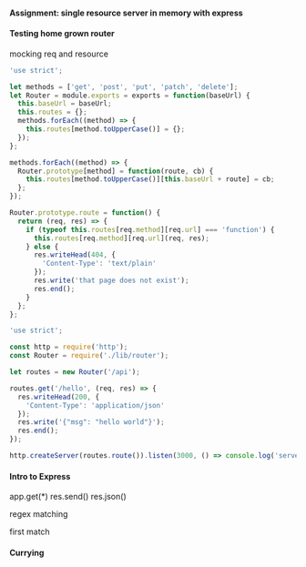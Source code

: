 #### Assignment: single resource server in memory with express

#### Testing home grown router  
mocking req and resource

``` JavaScript
'use strict';

let methods = ['get', 'post', 'put', 'patch', 'delete'];
let Router = module.exports = exports = function(baseUrl) {
  this.baseUrl = baseUrl;
  this.routes = {};
  methods.forEach((method) => {
    this.routes[method.toUpperCase()] = {};
  });
};

methods.forEach((method) => {
  Router.prototype[method] = function(route, cb) {
    this.routes[method.toUpperCase()][this.baseUrl + route] = cb;
  };
});

Router.prototype.route = function() {
  return (req, res) => {
    if (typeof this.routes[req.method][req.url] === 'function') {
      this.routes[req.method][req.url](req, res);
    } else {
      res.writeHead(404, {
        'Content-Type': 'text/plain'
      });
      res.write('that page does not exist');
      res.end();
    }
  };
};

'use strict';

const http = require('http');
const Router = require('./lib/router');

let routes = new Router('/api');

routes.get('/hello', (req, res) => {
  res.writeHead(200, {
    'Content-Type': 'application/json'
  });
  res.write('{"msg": "hello world"}');
  res.end();
});

http.createServer(routes.route()).listen(3000, () => console.log('server up'));


```







####  Intro to Express

app.get(*)
res.send()
res.json()

regex matching  

first match  


#### Currying  
